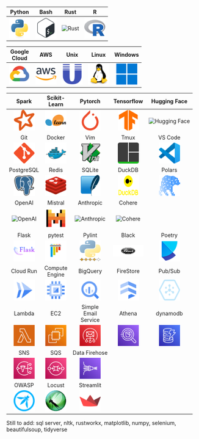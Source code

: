 | Python | Bash | Rust | R |
|:------:|:----:|:----:|:-:|
|  <img src="https://github.com/devicons/devicon/blob/master/icons/python/python-original.svg" title="Python"  alt="Python" width="55" height="55"/> |  <img src="https://github.com/devicons/devicon/blob/master/icons/bash/bash-original.svg" title="Bash"  alt="Bash" width="55" height="55"/> |  <img src="https://www.rust-lang.org/logos/rust-logo-128x128.png" title="Rust" alt="Rust" width="55" height="55"/> |  <img src="https://github.com/devicons/devicon/blob/master/icons/r/r-original.svg" title="R" alt="R" width="55" height="55"/>|

| Google<br>Cloud | AWS | Unix | Linux | Windows |
|:---------------:|:---:|:----:|:-----:|:-------:|
| <img src="https://github.com/devicons/devicon/blob/master/icons/googlecloud/googlecloud-original.svg" title="GCP" alt="GCP" width="55" height="55"/> | <img src="https://github.com/devicons/devicon/blob/master/icons/amazonwebservices/amazonwebservices-original-wordmark.svg" title="AWS" alt="AWS" width="55" height="55"/> | <img src="https://github.com/devicons/devicon/blob/master/icons/unix/unix-original.svg" title="Unix" alt="Unix" width="55" height="55"/> | <img src="https://github.com/devicons/devicon/blob/master/icons/linux/linux-original.svg" title="Linux" alt="Linux" width="55" height="55"/> | <img src="https://github.com/devicons/devicon/blob/master/icons/windows11/windows11-original.svg" title="Windows" alt="Windows" width="55" height="55"/> |

| Spark | Scikit-<br>Learn | Pytorch | Tensorflow | Hugging Face |
|:-----:|:----------------:|:-------:|:----------:|:------------:|
| <img src="https://github.com/devicons/devicon/blob/master/icons/apachespark/apachespark-original.svg" title="Spark" alt="Spark" width="55" height="55"/> | <img src="https://github.com/devicons/devicon/blob/master/icons/scikitlearn/scikitlearn-original.svg" title="sklearn" alt="sklearn" width="55" height="55"/> | <img src="https://github.com/devicons/devicon/blob/master/icons/pytorch/pytorch-original.svg" title="pytorch" alt="pytorch" width="55" height="55"/> | <img src="https://github.com/devicons/devicon/blob/master/icons/tensorflow/tensorflow-original.svg" title="tensorflow" alt="tensorflow" width="55" height="55"/> | <img src="https://huggingface.co/datasets/huggingface/brand-assets/resolve/main/hf-logo.svg" title="Hugging Face" alt="Hugging Face" width="55" height="55"/> |
| Git | Docker | Vim | Tmux | VS Code |
| <img src="https://github.com/devicons/devicon/blob/master/icons/git/git-original.svg" title="Git" alt="Git" width="55" height="55"/> | <img src="https://github.com/devicons/devicon/blob/master/icons/docker/docker-original.svg" title="Docker" alt="Docker" width="55" height="55"/> | <img src="https://github.com/devicons/devicon/blob/master/icons/vim/vim-original.svg" title="Vim" alt="Vim" width="55" height="55"/> | <img src="./icons/tmux_crop.png" title="tmux" alt="tmux" width="55" height="55"/> | <img src="https://github.com/devicons/devicon/blob/master/icons/vscode/vscode-original.svg" title="VS Code" alt="VS Code" width="55" height="55"/> | 
| PostgreSQL | Redis | SQLite | DuckDB | Polars |
| <img src="https://github.com/devicons/devicon/blob/master/icons/postgresql/postgresql-original.svg" title="PostgreSQL" alt="PostgreSQL" width="55" height="55"/> | <img src="https://github.com/devicons/devicon/blob/master/icons/redis/redis-original.svg" title="Redis" alt="Redis" width="55" height="55"/> | <img src="https://github.com/devicons/devicon/blob/master/icons/sqlite/sqlite-original.svg" title="SQLite" alt="SQLite" width="55" height="55"/> | <img src="https://github.com/duckdb/duckdb/blob/main/logo/DuckDB_Logo-stacked-dark-mode.svg" title="DuckDB" alt="DuckDB" width="55" height="55"/>| <img src="https://github.com/pola-rs/polars-static/blob/master/logos/polars_logo_blue.svg" title="Polars" alt="Polars" width="55" height="55"/> |
| OpenAI | Mistral | Anthropic | Cohere |
| <img src="./icons/openai_white.svg" title="OpenAI" alt="OpenAI" width="55" height="55"/> | <img src="./icons/mistral.svg" title="Mistral" alt="Mistral" width="55" height="55"/> | <img src="./icons/anthropic.svg" title="Anthropic" alt="Anthropic" width="55" height="55"/> | <img src="./icons/cohere.svg" title="Cohere" alt="Cohere" width="55" height="55"/> |
| Flask | pytest | Pylint | Black | Poetry |
| <img src="icons/flask_colour.png" title="Flask" alt="Flask" width="55" height="55"/>| <img src="https://github.com/devicons/devicon/blob/master/icons/pytest/pytest-original.svg" title="pytest" alt="pytest" width="55" height="55"/>| <img src="https://raw.githubusercontent.com/pylint-dev/pylint/main/doc/logo.svg" title="Pylint" alt="Pylint" width="55" height="55"/> | <img src="https://raw.githubusercontent.com/psf/black/main/docs/_static/logo2-readme.png" title="Black" alt="Black" width="80"/>| <img src="https://github.com/devicons/devicon/blob/master/icons/poetry/poetry-original.svg" title="Poetry" alt="Poetry" width="55" height="55"/> | |
| Cloud Run | Compute<br>Engine | BigQuery | FireStore | Pub/Sub | 
|<img src="./icons/cloud-run.svg" title="Cloud Run" alt="Cloud Run" width="55" height="55"/> | <img src="./icons/compute-engine.svg" title="Compute<br>Engine" alt="Compute<br>Engine" width="55" height="55"/>| <img src="./icons/gcp_bigquery.svg" title="BigQuery" alt="BigQuery" width="55" height="55"/> |<img src="./icons/gcp_firestore.svg" title="FireStore" alt="FireStore" width="55" height="55"/>|<img src="./icons/gcp_pubsub.svg" title="Pub/Sub" alt="Pub/Sub" width="55" height="55"/>|
| Lambda    | EC2               | Simple<br>Email<br>Service | Athena   | dynamodb      |
| <img src="./icons/aws_lambda.png" title="Lambda" alt="Lambda" width="55" height="55"/> | <img src="./icons/aws_ec2.jpg" title="EC2" alt="EC2" width="55" height="55"/> | <img src="./icons/aws_ses.png" title="SES" alt="SES" width="55" height="55"/> | <img src="./icons/aws_athena.png" title="Athena" alt="Athena" width="55" height="55"/> | <img src="./icons/aws_dynamodb.svg" title="DynamoDB" alt="DynamoDB" width="55" height="55"/> |
| SNS       | SQS               | Data Firehose |          |               |
| <img src="./icons/aws_sns_crop.png" title="SNS" alt="SNS" width="55" height="55"/> |<img src="./icons/aws_sqs_crop.png" title="SQS" alt="SQS" width="55" height="55"/> | <img src="./icons/aws_data_firehose.png" title="Data Firehose" alt="Data Firehose" width="55" height="55"/> |          |               |
| OWASP | Locust | Streamlit | | |
| <img src="./icons/owasp_blue.svg" title="OWASP" alt="OWASP" width="55" height="55"/> | <img src="./icons/locust_crop.png" title="Locust" alt="Locust" width="55" height="55"/> | <img src="https://github.com/devicons/devicon/blob/master/icons/streamlit/streamlit-original.svg" title="Streamlit" alt="Streamlit" width="55" height="55"/>| | |

Still to add: sql server, nltk, rustworkx, matplotlib, numpy, selenium, beautifulsoup, tidyverse

